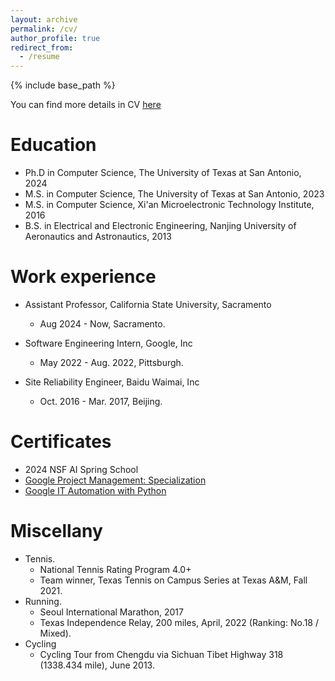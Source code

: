 ```yaml
---
layout: archive
permalink: /cv/
author_profile: true
redirect_from:
  - /resume
---
```


{% include base_path %}

You can find more details in CV [here](https://pengkang12.github.io/files/CVPK.pdf)

Education
======
* Ph.D in Computer Science, The University of Texas at San Antonio, 2024
* M.S. in Computer Science, The University of Texas at San Antonio, 2023
* M.S. in Computer Science, Xi'an Microelectronic Technology Institute, 2016
* B.S. in Electrical and Electronic Engineering, Nanjing University of Aeronautics and Astronautics, 2013

Work experience
======
* Assistant Professor, California State University, Sacramento
  * Aug 2024 - Now, Sacramento.

* Software Engineering Intern, Google, Inc
  * May 2022 - Aug. 2022, Pittsburgh.

* Site Reliability Engineer, Baidu Waimai, Inc 
  * Oct. 2016 - Mar. 2017, Beijing.

Certificates
======
* 2024 NSF AI Spring School
* [Google Project Management: Specialization](https://www.coursera.org/account/accomplishments/specialization/certificate/YXUT36HK2MTF)
* [Google IT Automation with Python](https://www.coursera.org/account/accomplishments/specialization/certificate/HHQHX5X5RVGM)

Miscellany
======
* Tennis. 
	* National Tennis Rating Program 4.0+
	* Team winner, Texas Tennis on Campus Series at Texas A&M, Fall 2021.
* Running. 
	* Seoul International Marathon, 2017
	* Texas Independence Relay, 200 miles, April, 2022 (Ranking: No.18 / Mixed).
* Cycling
	* Cycling Tour from Chengdu via Sichuan Tibet Highway 318 (1338.434 mile), June 2013. 
